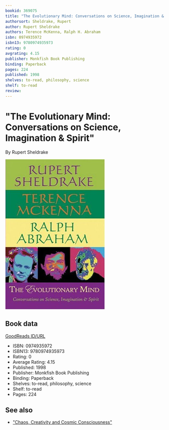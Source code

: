 ```yaml
---
bookid: 369075
title: "The Evolutionary Mind: Conversations on Science, Imagination & Spirit"
authorsort: Sheldrake, Rupert
author: Rupert Sheldrake
authors: Terence McKenna, Ralph H. Abraham
isbn: 0974935972
isbn13: 9780974935973
rating: 0
avgrating: 4.15
publisher: Monkfish Book Publishing
binding: Paperback
pages: 224
published: 1998
shelves: to-read, philosophy, science
shelf: to-read
review: 
---
```


# "The Evolutionary Mind: Conversations on Science, Imagination & Spirit"

By Rupert Sheldrake

![](../../assets/bookcovers/1386925424l/369075.jpg)

## Book data

[GoodReads ID/URL](https://www.goodreads.com/book/show/369075)

- ISBN: 0974935972
- ISBN13: 9780974935973
- Rating: 0
- Average Rating: 4.15
- Published: 1998
- Publisher: Monkfish Book Publishing
- Binding: Paperback
- Shelves: to-read, philosophy, science
- Shelf: to-read
- Pages: 224


## See also

- ["Chaos, Creativity and Cosmic Consciousness"](Chaos__Creativity_and_Cosmic_Consciousness.md)
